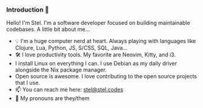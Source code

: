 ### Introduction 👋

Hello! I'm Stel. I'm a software developer focused on building maintainable codebases. A little bit about me...

- 💡 I'm a huge computer nerd at heart. Always playing with languages like Clojure, Lua, Python, JS, S/CSS, SQL, Java...
- 🛠️ I love productivity tools. My favorite are Neovim, Kitty, and i3.
- I install Linux on everything I can. I use Debian as my daily driver alongside the Nix package manager.
- Open source is awesome. I love contributing to the open source projects that I use.
- 📫 You can reach me here: stel@stel.codes
- 🌈 My pronouns are they/them

